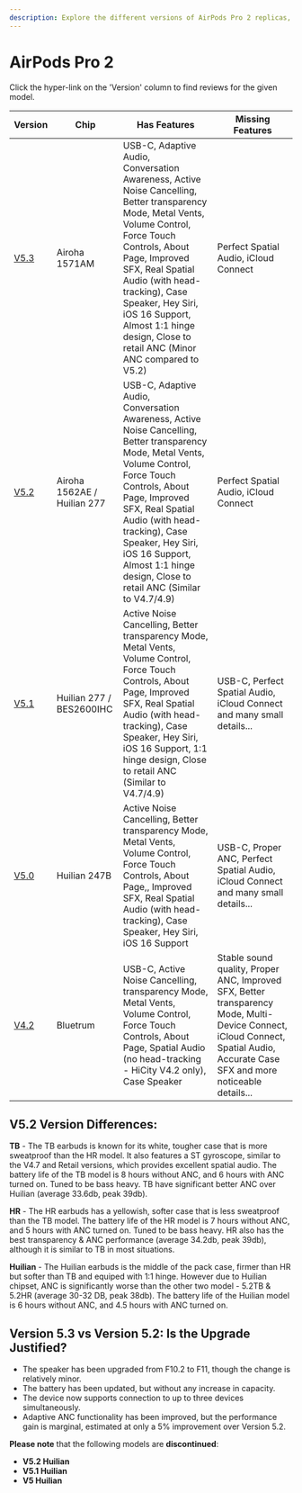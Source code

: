 ```yaml
---
description: Explore the different versions of AirPods Pro 2 replicas, including their chip, features, and missing features. Click on the version hyperlinks to find reviews for each model.
---
```


# AirPods Pro 2

Click the hyper-link on the 'Version' column to find reviews for the given model.

| Version                                                              | Chip                        | Has Features                                                                                                                                                                                                                                                                                                                              | Missing Features                                                                                                                                                                |
|----------------------------------------------------------------------|-----------------------------|-------------------------------------------------------------------------------------------------------------------------------------------------------------------------------------------------------------------------------------------------------------------------------------------------------------------------------------------|---------------------------------------------------------------------------------------------------------------------------------------------------------------------------------|
| [V5.3](https://www.reddit.com/r/AirReps/search?q=v5.3&restrict_sr=1) | Airoha 1571AM               | USB-C, Adaptive Audio, Conversation Awareness, Active Noise Cancelling, Better transparency Mode, Metal Vents, Volume Control, Force Touch Controls, About Page, Improved SFX, Real Spatial Audio (with head-tracking), Case Speaker, Hey Siri, iOS 16 Support, Almost 1:1 hinge design, Close to retail ANC (Minor ANC compared to V5.2) | Perfect Spatial Audio, iCloud Connect                                                                                                                                           |
| [V5.2](https://www.reddit.com/r/AirReps/search?q=v5.2&restrict_sr=1) | Airoha 1562AE / Huilian 277 | USB-C, Adaptive Audio, Conversation Awareness, Active Noise Cancelling, Better transparency Mode, Metal Vents, Volume Control, Force Touch Controls, About Page, Improved SFX, Real Spatial Audio (with head-tracking), Case Speaker, Hey Siri, iOS 16 Support, Almost 1:1 hinge design, Close to retail ANC (Similar to V4.7/4.9)        | Perfect Spatial Audio, iCloud Connect                                                                                                                                           |
| [V5.1](https://www.reddit.com/r/AirReps/search?q=v5.1&restrict_sr=1) | Huilian 277 / BES2600IHC    | Active Noise Cancelling, Better transparency Mode, Metal Vents, Volume Control, Force Touch Controls, About Page, Improved SFX, Real Spatial Audio (with head-tracking), Case Speaker, Hey Siri, iOS 16 Support, 1:1 hinge design, Close to retail ANC (Similar to V4.7/4.9)                                                              | USB-C, Perfect Spatial Audio, iCloud Connect and many small details...                                                                                                          |
| [V5.0](https://www.reddit.com/r/AirReps/search?q=v5.0&restrict_sr=1) | Huilian 247B                | Active Noise Cancelling, Better transparency Mode, Metal Vents, Volume Control, Force Touch Controls, About Page,, Improved SFX, Real Spatial Audio (with head-tracking), Case Speaker, Hey Siri, iOS 16 Support                                                                                                                          | USB-C, Proper ANC, Perfect Spatial Audio, iCloud Connect and many small details...                                                                                              |
| [V4.2](https://www.reddit.com/r/AirReps/search?q=v4.2&restrict_sr=1) | Bluetrum                    | USB-C, Active Noise Cancelling, transparency Mode, Metal Vents, Volume Control, Force Touch Controls, About Page, Spatial Audio (no head-tracking - HiCity V4.2 only), Case Speaker                                                                                                                                                       | Stable sound quality, Proper ANC, Improved SFX, Better transparency Mode, Multi-Device Connect, iCloud Connect, Spatial Audio, Accurate Case SFX and more noticeable details... |

## V5.2 Version Differences:

**TB** - The TB earbuds is known for its white, tougher case that is more sweatproof than the HR model. It also features a ST gyroscope, similar to the V4.7 and Retail versions, which provides excellent spatial audio. The battery life of the TB model is 8 hours without ANC, and 6 hours with ANC turned on. Tuned to be bass heavy. TB have significant better ANC over Huilian (average 33.6db, peak 39db).

**HR** - The HR earbuds has a yellowish, softer case that is less sweatproof than the TB model.  The battery life of the HR model is 7 hours without ANC, and 5 hours with ANC turned on. Tuned to be bass heavy. HR also has the best transparency & ANC performance (average 34.2db, peak 39db), although it is similar to TB in most situations. 

**Huilian** - The Huilian earbuds is the middle of the pack case, firmer than HR but softer than TB and equiped with 1:1 hinge. However due to Huilian chipset, ANC is significantly worse than the other two model - 5.2TB & 5.2HR (average 30-32 DB, peak 38db). The battery life of the Huilian model is 6 hours without ANC, and 4.5 hours with ANC turned on.


## Version 5.3 vs Version 5.2: Is the Upgrade Justified?

- The speaker has been upgraded from F10.2 to F11, though the change is relatively minor.
- The battery has been updated, but without any increase in capacity.
- The device now supports connection to up to three devices simultaneously.
- Adaptive ANC functionality has been improved, but the performance gain is marginal, estimated at only a 5% improvement over Version 5.2.

**Please note** that the following models are **discontinued**:

- **V5.2 Huilian**
- **V5.1 Huilian**
- **V5 Huilian**
